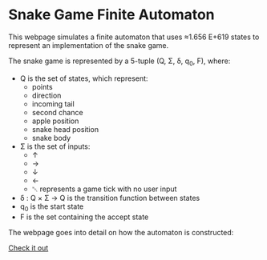 # Snake Game Finite Automaton
This webpage simulates a finite automaton that uses ≈1.656 E+619 states to represent an implementation of the snake game.

The snake game is represented by a 5-tuple (Q, Σ, δ, q<sub>0</sub>, F), where:
- Q is the set of states, which represent:
  - points
  - direction
  - incoming tail
  - second chance
  - apple position
  - snake head position
  - snake body
- Σ is the set of inputs:
  - ↑ 
  - → 
  - ↓ 
  - ← 
  - ␀ represents a game tick with no user input
- δ : Q × Σ → Q is the transition function between states
- q<sub>0</sub> is the start state
- F is the set containing the accept state

The webpage goes into detail on how the automaton is constructed:

[Check it out](https://main.d2pft706sid2d0.amplifyapp.com/)
